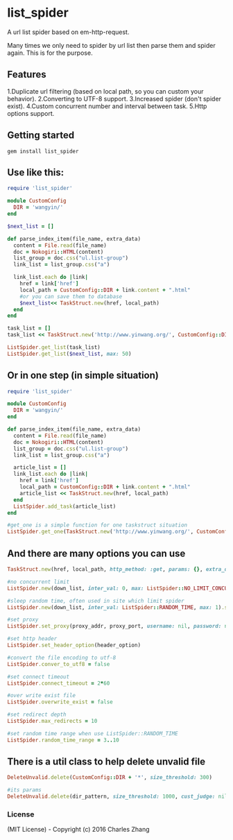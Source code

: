 # list_spider

A url list spider based on em-http-request.

Many times we only need to spider by url list then parse them and spider again. This is for the purpose.

## Features
1.Duplicate url filtering (based on local path, so you can custom your behavior).
2.Converting to UTF-8 support.
3.Increased spider (don't spider exist).
4.Custom concurrent number and interval between task.
5.Http options support.

## Getting started

    gem install list_spider
    
## Use like this:
```ruby
require 'list_spider'

module CustomConfig
  DIR = 'wangyin/'
end

$next_list = []

def parse_index_item(file_name, extra_data)
  content = File.read(file_name)
  doc = Nokogiri::HTML(content)
  list_group = doc.css("ul.list-group")
  link_list = list_group.css("a")

  link_list.each do |link|
    href = link['href']
    local_path = CustomConfig::DIR + link.content + ".html"
    #or you can save them to database
    $next_list<< TaskStruct.new(href, local_path)
  end
end

task_list = []
task_list << TaskStruct.new('http://www.yinwang.org/', CustomConfig::DIR+'index.html', parse_method: method(:parse_index_item))

ListSpider.get_list(task_list)
ListSpider.get_list($next_list, max: 50)

```

## Or in one step (in simple situation)
```ruby
require 'list_spider'

module CustomConfig
  DIR = 'wangyin/'
end

def parse_index_item(file_name, extra_data)
  content = File.read(file_name)
  doc = Nokogiri::HTML(content)
  list_group = doc.css("ul.list-group")
  link_list = list_group.css("a")

  article_list = []
  link_list.each do |link|
    href = link['href']
    local_path = CustomConfig::DIR + link.content + ".html"
    article_list << TaskStruct.new(href, local_path)
  end
  ListSpider.add_task(article_list)
end

#get_one is a simple function for one taskstruct situation
ListSpider.get_one(TaskStruct.new('http://www.yinwang.org/', CustomConfig::DIR+'index.html', parse_method: method(:parse_index_item)), max: 50)

```

## And there are many options you can use

```ruby
TaskStruct.new(href, local_path, http_method: :get, params: {}, extra_data: nil, parse_method: nil)
```

```ruby
#no concurrent limit
ListSpider.new(down_list, inter_val: 0, max: ListSpider::NO_LIMIT_CONCURRENT).start

#sleep random time, often used in site which limit spider
ListSpider.new(down_list, inter_val: ListSpider::RANDOM_TIME, max: 1).start
```

```ruby
#set proxy
ListSpider.set_proxy(proxy_addr, proxy_port, username: nil, password: nil)

#set http header
ListSpider.set_header_option(header_option)

#convert the file encoding to utf-8
ListSpider.conver_to_utf8 = false

#set connect timeout
ListSpider.connect_timeout = 2*60

#over write exist file
ListSpider.overwrite_exist = false

#set redirect depth
ListSpider.max_redirects = 10

#set random time range when use ListSpider::RANDOM_TIME
ListSpider.random_time_range = 3..10
```

## There is a util class to help delete unvalid file

```ruby
DeleteUnvalid.delete(CustomConfig::DIR + '*', size_threshold: 300)

#its params
DeleteUnvalid.delete(dir_pattern, size_threshold: 1000, cust_judge: nil)
```

### License

(MIT License) - Copyright (c) 2016 Charles Zhang
